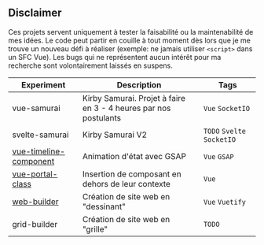 ## Disclaimer 

Ces projets servent uniquement à tester la faisabilité ou la maintenabilité de mes idées. Le code peut partir en couille à tout moment dès lors que je me trouve un nouveau défi à réaliser (exemple: ne jamais utiliser `<script>` dans un SFC Vue). Les bugs qui ne représentent aucun intérêt pour ma recherche sont volontairement laissés en suspens.


| Experiment                                                       | Description                                                              | Tags                       |
| ---------------------------------------------------------------- | ------------------------------------------------------------------------ | -------------------------- |
| vue-samurai                                                      | Kirby Samurai. Projet à faire en 3 - 4 heures par nos postulants       | `Vue` `SocketIO`           |
| svelte-samurai                                                   | Kirby Samurai V2  | `TODO` `Svelte` `SocketIO` |
| [vue-timeline-component](https://vue-timeline-component.now.sh/) | Animation d'état avec GSAP                                               | `Vue` `GSAP`               |
| [vue-portal-class](https://vue-portal-class.now.sh/)             | Insertion de composant en dehors de leur contexte                        | `Vue`                      |
| [web-builder](https://vue-web-builder.now.sh/)                   | Création de site web en "dessinant"                                      | `Vue` `Vuetify`            |
| grid-builder                                                     | Création de site web en "grille"                                         | `TODO`                     |
